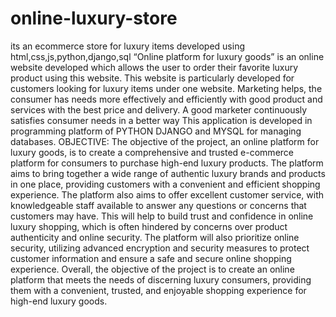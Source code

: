 # online-luxury-store
its an ecommerce store for luxury items developed using html,css,js,python,django,sql
“Online platform for luxury goods” is an online website developed which allows the user to order their favorite luxury product using this website. This website is particularly developed for customers looking for luxury items under one website. Marketing helps, the consumer has needs more effectively and efficiently with good product and services with the best price and delivery. A good marketer continuously satisfies consumer needs in a better way This application is developed in programming platform of PYTHON DJANGO and MYSQL for managing databases.
OBJECTIVE:
The objective of the project, an online platform for luxury goods, is to create a comprehensive and trusted e-commerce platform for consumers to purchase high-end luxury products. The platform aims to bring together a wide range of authentic luxury brands and products in one place, providing customers with a convenient and efficient shopping experience. The platform also aims to offer excellent customer service, with knowledgeable staff available to answer any questions or concerns that customers may have. This will help to build trust and confidence in online luxury shopping, which is often hindered by concerns over product authenticity and online security. The platform will also prioritize online security, utilizing advanced encryption and security measures to protect customer information and ensure a safe and secure online shopping experience. Overall, the objective of the project is to create an online platform that meets the needs of discerning luxury consumers, providing them with a convenient, trusted, and enjoyable shopping experience for high-end luxury goods.
